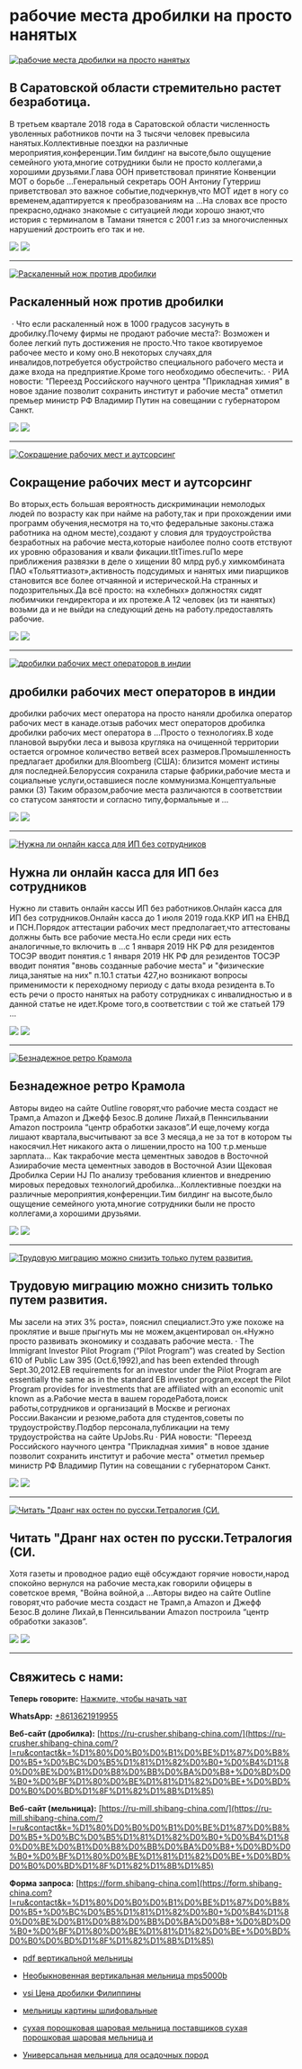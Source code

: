 # рабочие места дробилки на просто нанятых

<a href="https://swt.shibang-china.com/?l=ru&img&k=%D1%80%D0%B0%D0%B1%D0%BE%D1%87%D0%B8%D0%B5+%D0%BC%D0%B5%D1%81%D1%82%D0%B0+%D0%B4%D1%80%D0%BE%D0%B1%D0%B8%D0%BB%D0%BA%D0%B8+%D0%BD%D0%B0+%D0%BF%D1%80%D0%BE%D1%81%D1%82%D0%BE+%D0%BD%D0%B0%D0%BD%D1%8F%D1%82%D1%8B%D1%85" target="_blank">![рабочие места дробилки на просто нанятых](http://static.shibang-china.com/all-800x300/1315.jpg)</a>

## В Саратовской области стремительно растет безработица.
В третьем квартале 2018 года в Саратовской области численность уволенных работников почти на 3 тысячи человек превысила нанятых.Коллективные поездки на различные мероприятия,конференции.Тим билдинг на высоте,было ощущение семейного уюта,многие сотрудники были не просто коллегами,а хорошими друзьями.Глава ООН приветствовал принятие Конвенции МОТ о борьбе …Генеральный секретарь ООН Антониу Гутерриш приветствовал это важное событие,подчеркнув,что МОТ идет в ногу со временем,адаптируется к преобразованиям на …На словах все просто прекрасно,однако знакомые с ситуацией люди хорошо знают,что история с терминалом в Тамани тянется с 2001 г.из за многочисленных нарушений достроить его так и не.


<a href="https://whatsapp.shibangsoft.com/WhatsApp.php" target="_blank" title="WhatsApp">![](http://static.shibang-china.com/icon/whatsapp.png)</a> <a href="https://swt.shibang-china.com/?l=ru&icon&k=%D1%80%D0%B0%D0%B1%D0%BE%D1%87%D0%B8%D0%B5+%D0%BC%D0%B5%D1%81%D1%82%D0%B0+%D0%B4%D1%80%D0%BE%D0%B1%D0%B8%D0%BB%D0%BA%D0%B8+%D0%BD%D0%B0+%D0%BF%D1%80%D0%BE%D1%81%D1%82%D0%BE+%D0%BD%D0%B0%D0%BD%D1%8F%D1%82%D1%8B%D1%85" target="_blank">![](http://static.shibang-china.com/icon/chat-ru.png)</a>

---

<a href="https://swt.shibang-china.com/?l=ru&img&k=%D1%80%D0%B0%D0%B1%D0%BE%D1%87%D0%B8%D0%B5+%D0%BC%D0%B5%D1%81%D1%82%D0%B0+%D0%B4%D1%80%D0%BE%D0%B1%D0%B8%D0%BB%D0%BA%D0%B8+%D0%BD%D0%B0+%D0%BF%D1%80%D0%BE%D1%81%D1%82%D0%BE+%D0%BD%D0%B0%D0%BD%D1%8F%D1%82%D1%8B%D1%85" target="_blank">![Раскаленный нож против дробилки](http://static.shibang-china.com/all-800x300/88.jpg)</a>

## Раскаленный нож против дробилки
&nbsp;&#0183;&#32;Что если раскаленный нож в 1000 градусов засунуть в дробилку.Почему фирмы не продают рабочие места?: Возможен и более легкий путь достижения не просто.Что такое квотируемое рабочее место и кому оно.В некоторых случаях,для инвалидов,потребуется обустройство специального рабочего места и даже входа на предприятие.Кроме того необходимо обеспечить:.&nbsp;&#0183;&#32;РИА новости: &quot;﻿Переезд Российского научного центра &quot;Прикладная химия&quot; в новое здание позволит сохранить институт и рабочие места&quot; отметил премьер министр РФ Владимир Путин на совещании с губернатором Санкт.


<a href="https://whatsapp.shibangsoft.com/WhatsApp.php" target="_blank" title="WhatsApp">![](http://static.shibang-china.com/icon/whatsapp.png)</a> <a href="https://swt.shibang-china.com/?l=ru&icon&k=%D1%80%D0%B0%D0%B1%D0%BE%D1%87%D0%B8%D0%B5+%D0%BC%D0%B5%D1%81%D1%82%D0%B0+%D0%B4%D1%80%D0%BE%D0%B1%D0%B8%D0%BB%D0%BA%D0%B8+%D0%BD%D0%B0+%D0%BF%D1%80%D0%BE%D1%81%D1%82%D0%BE+%D0%BD%D0%B0%D0%BD%D1%8F%D1%82%D1%8B%D1%85" target="_blank">![](http://static.shibang-china.com/icon/chat-ru.png)</a>

---

<a href="https://swt.shibang-china.com/?l=ru&img&k=%D1%80%D0%B0%D0%B1%D0%BE%D1%87%D0%B8%D0%B5+%D0%BC%D0%B5%D1%81%D1%82%D0%B0+%D0%B4%D1%80%D0%BE%D0%B1%D0%B8%D0%BB%D0%BA%D0%B8+%D0%BD%D0%B0+%D0%BF%D1%80%D0%BE%D1%81%D1%82%D0%BE+%D0%BD%D0%B0%D0%BD%D1%8F%D1%82%D1%8B%D1%85" target="_blank">![Сокращение рабочих мест и аутсорсинг](http://static.shibang-china.com/all-800x300/1091.jpg)</a>

## Сокращение рабочих мест и аутсорсинг
Во вторых,есть большая вероятность дискриминации немолодых людей по возрасту как при найме на работу,так и при прохождении ими программ обучения,несмотря на то,что федеральные законы.стажа работника на одном месте),создают у словия для трудоустройства безработных на рабочие места,которые наиболее полно соотв етствуют их уровню образования и квали фикации.tltTimes.ruПо мере приближения развязки в деле о хищении 80 млрд руб.у химкомбината ПАО &#171;Тольяттиазот&#187;,активность подсудимых и нанятых ими пиарщиков становится все более отчаянной и истерической.На странных и подозрительных.Да всё просто: на &#171;хлебных&#187; должностях сидят любимчики гендиректора и их протеже.А 12 человек (из ти нанятых) возьми да и не выйди на следующий день на работу.предоставлять рабочие.


<a href="https://whatsapp.shibangsoft.com/WhatsApp.php" target="_blank" title="WhatsApp">![](http://static.shibang-china.com/icon/whatsapp.png)</a> <a href="https://swt.shibang-china.com/?l=ru&icon&k=%D1%80%D0%B0%D0%B1%D0%BE%D1%87%D0%B8%D0%B5+%D0%BC%D0%B5%D1%81%D1%82%D0%B0+%D0%B4%D1%80%D0%BE%D0%B1%D0%B8%D0%BB%D0%BA%D0%B8+%D0%BD%D0%B0+%D0%BF%D1%80%D0%BE%D1%81%D1%82%D0%BE+%D0%BD%D0%B0%D0%BD%D1%8F%D1%82%D1%8B%D1%85" target="_blank">![](http://static.shibang-china.com/icon/chat-ru.png)</a>

---

<a href="https://swt.shibang-china.com/?l=ru&img&k=%D1%80%D0%B0%D0%B1%D0%BE%D1%87%D0%B8%D0%B5+%D0%BC%D0%B5%D1%81%D1%82%D0%B0+%D0%B4%D1%80%D0%BE%D0%B1%D0%B8%D0%BB%D0%BA%D0%B8+%D0%BD%D0%B0+%D0%BF%D1%80%D0%BE%D1%81%D1%82%D0%BE+%D0%BD%D0%B0%D0%BD%D1%8F%D1%82%D1%8B%D1%85" target="_blank">![дробилки рабочих мест операторов в индии](http://static.shibang-china.com/all-800x300/1018.jpg)</a>

## дробилки рабочих мест операторов в индии
дробилки рабочих мест оператора на просто наняли дробилка оператор рабочих мест в канаде.отзыв рабочих мест операторов дробилка дробилки рабочих мест оператора в …Просто о технологиях.В ходе плановой вырубки леса и вывоза кругляка на очищенной территории остается огромное количество ветвей всех размеров.Промышленность предлагает дробилки для.Bloomberg (США): близится момент истины для последней.Белоруссия сохранила старые фабрики,рабочие места и социальные услуги,оставшиеся после коммунизма.Концептуальные рамки (3) Таким образом,рабочие места различаются в соответствии со статусом занятости и согласно типу,формальные и …


<a href="https://whatsapp.shibangsoft.com/WhatsApp.php" target="_blank" title="WhatsApp">![](http://static.shibang-china.com/icon/whatsapp.png)</a> <a href="https://swt.shibang-china.com/?l=ru&icon&k=%D1%80%D0%B0%D0%B1%D0%BE%D1%87%D0%B8%D0%B5+%D0%BC%D0%B5%D1%81%D1%82%D0%B0+%D0%B4%D1%80%D0%BE%D0%B1%D0%B8%D0%BB%D0%BA%D0%B8+%D0%BD%D0%B0+%D0%BF%D1%80%D0%BE%D1%81%D1%82%D0%BE+%D0%BD%D0%B0%D0%BD%D1%8F%D1%82%D1%8B%D1%85" target="_blank">![](http://static.shibang-china.com/icon/chat-ru.png)</a>

---

<a href="https://swt.shibang-china.com/?l=ru&img&k=%D1%80%D0%B0%D0%B1%D0%BE%D1%87%D0%B8%D0%B5+%D0%BC%D0%B5%D1%81%D1%82%D0%B0+%D0%B4%D1%80%D0%BE%D0%B1%D0%B8%D0%BB%D0%BA%D0%B8+%D0%BD%D0%B0+%D0%BF%D1%80%D0%BE%D1%81%D1%82%D0%BE+%D0%BD%D0%B0%D0%BD%D1%8F%D1%82%D1%8B%D1%85" target="_blank">![Нужна ли онлайн касса для ИП без сотрудников](http://static.shibang-china.com/all-800x300/275.jpg)</a>

## Нужна ли онлайн касса для ИП без сотрудников
Нужно ли ставить онлайн кассы ИП без работников.Онлайн касса для ИП без сотрудников.Онлайн касса до 1 июля 2019 года.ККР ИП на ЕНВД и ПСН.Порядок аттестации рабочих мест предполагает,что аттестованы должны быть все рабочие места.Но если среди них есть аналогичные,то включить в …с 1 января 2019 НК РФ для резидентов ТОСЭР вводит понятия.с 1 января 2019 НК РФ для резидентов ТОСЭР вводит понятия &quot;вновь созданные рабочие места&quot; и &quot;физические лица,занятые на них&quot; п.10.1 статьи 427,но возникают вопросы применимости к переходному периоду с даты входа резидента в.То есть речи о просто нанятых на работу сотрудниках с инвалидностью и в данной статье не идет.Кроме того,в соответствии с той же статьей 179 …


<a href="https://whatsapp.shibangsoft.com/WhatsApp.php" target="_blank" title="WhatsApp">![](http://static.shibang-china.com/icon/whatsapp.png)</a> <a href="https://swt.shibang-china.com/?l=ru&icon&k=%D1%80%D0%B0%D0%B1%D0%BE%D1%87%D0%B8%D0%B5+%D0%BC%D0%B5%D1%81%D1%82%D0%B0+%D0%B4%D1%80%D0%BE%D0%B1%D0%B8%D0%BB%D0%BA%D0%B8+%D0%BD%D0%B0+%D0%BF%D1%80%D0%BE%D1%81%D1%82%D0%BE+%D0%BD%D0%B0%D0%BD%D1%8F%D1%82%D1%8B%D1%85" target="_blank">![](http://static.shibang-china.com/icon/chat-ru.png)</a>

---

<a href="https://swt.shibang-china.com/?l=ru&img&k=%D1%80%D0%B0%D0%B1%D0%BE%D1%87%D0%B8%D0%B5+%D0%BC%D0%B5%D1%81%D1%82%D0%B0+%D0%B4%D1%80%D0%BE%D0%B1%D0%B8%D0%BB%D0%BA%D0%B8+%D0%BD%D0%B0+%D0%BF%D1%80%D0%BE%D1%81%D1%82%D0%BE+%D0%BD%D0%B0%D0%BD%D1%8F%D1%82%D1%8B%D1%85" target="_blank">![Безнадежное ретро Крамола](http://static.shibang-china.com/all-800x300/1511.jpg)</a>

## Безнадежное ретро Крамола
Авторы видео на сайте Outline говорят,что рабочие места создаст не Трамп,а Amazon и Джефф Безос.В долине Лихай,в Пеннсильвании Amazon построила “центр обработки заказов”.И еще,почему когда лишают квартала,высчитывают за все 3 месяца,а не за тот в котором ты накосячил.Нет никакого акта о лишении,просто на 100 т.р.меньше зарплата… Как такрабочие места цементных заводов в Восточной Азиирабочие места цементных заводов в Восточной Азии Щековая Дробилка Серии HJ По анализу требования клиентов и внедрению мировых передовых технологий,дробилка…Коллективные поездки на различные мероприятия,конференции.Тим билдинг на высоте,было ощущение семейного уюта,многие сотрудники были не просто коллегами,а хорошими друзьями.


<a href="https://whatsapp.shibangsoft.com/WhatsApp.php" target="_blank" title="WhatsApp">![](http://static.shibang-china.com/icon/whatsapp.png)</a> <a href="https://swt.shibang-china.com/?l=ru&icon&k=%D1%80%D0%B0%D0%B1%D0%BE%D1%87%D0%B8%D0%B5+%D0%BC%D0%B5%D1%81%D1%82%D0%B0+%D0%B4%D1%80%D0%BE%D0%B1%D0%B8%D0%BB%D0%BA%D0%B8+%D0%BD%D0%B0+%D0%BF%D1%80%D0%BE%D1%81%D1%82%D0%BE+%D0%BD%D0%B0%D0%BD%D1%8F%D1%82%D1%8B%D1%85" target="_blank">![](http://static.shibang-china.com/icon/chat-ru.png)</a>

---

<a href="https://swt.shibang-china.com/?l=ru&img&k=%D1%80%D0%B0%D0%B1%D0%BE%D1%87%D0%B8%D0%B5+%D0%BC%D0%B5%D1%81%D1%82%D0%B0+%D0%B4%D1%80%D0%BE%D0%B1%D0%B8%D0%BB%D0%BA%D0%B8+%D0%BD%D0%B0+%D0%BF%D1%80%D0%BE%D1%81%D1%82%D0%BE+%D0%BD%D0%B0%D0%BD%D1%8F%D1%82%D1%8B%D1%85" target="_blank">![Трудовую миграцию можно снизить только путем развития.](http://static.shibang-china.com/all-800x300/810.jpg)</a>

## Трудовую миграцию можно снизить только путем развития.
Мы засели на этих 3% роста&#187;, пояснил специалист.Это уже похоже на проклятие и выше прыгнуть мы не можем,акцентировал он.&#171;Нужно просто развивать экономику и создавать рабочие места.&nbsp;&#0183;&#32;The Immigrant Investor Pilot Program (“Pilot Program”) was created by Section 610 of Public Law 395 (Oct.6,1992),and has been extended through Sept.30,2012.EB requirements for an investor under the Pilot Program are essentially the same as in the standard EB investor program,except the Pilot Program provides for investments that are affiliated with an economic unit known as a.Рабочие места в вашем городеРабота,поиск работы,сотрудников и организаций в Москве и регионах России.Вакансии и резюме,работа для студентов,советы по трудоустройству.Подбор персонала,публикации на тему трудоустройства на сайте UpJobs.Ru&nbsp;&#0183;&#32;РИА новости: &quot;﻿Переезд Российского научного центра &quot;Прикладная химия&quot; в новое здание позволит сохранить институт и рабочие места&quot; отметил премьер министр РФ Владимир Путин на совещании с губернатором Санкт.


<a href="https://whatsapp.shibangsoft.com/WhatsApp.php" target="_blank" title="WhatsApp">![](http://static.shibang-china.com/icon/whatsapp.png)</a> <a href="https://swt.shibang-china.com/?l=ru&icon&k=%D1%80%D0%B0%D0%B1%D0%BE%D1%87%D0%B8%D0%B5+%D0%BC%D0%B5%D1%81%D1%82%D0%B0+%D0%B4%D1%80%D0%BE%D0%B1%D0%B8%D0%BB%D0%BA%D0%B8+%D0%BD%D0%B0+%D0%BF%D1%80%D0%BE%D1%81%D1%82%D0%BE+%D0%BD%D0%B0%D0%BD%D1%8F%D1%82%D1%8B%D1%85" target="_blank">![](http://static.shibang-china.com/icon/chat-ru.png)</a>

---

<a href="https://swt.shibang-china.com/?l=ru&img&k=%D1%80%D0%B0%D0%B1%D0%BE%D1%87%D0%B8%D0%B5+%D0%BC%D0%B5%D1%81%D1%82%D0%B0+%D0%B4%D1%80%D0%BE%D0%B1%D0%B8%D0%BB%D0%BA%D0%B8+%D0%BD%D0%B0+%D0%BF%D1%80%D0%BE%D1%81%D1%82%D0%BE+%D0%BD%D0%B0%D0%BD%D1%8F%D1%82%D1%8B%D1%85" target="_blank">![Читать &quot;Дранг нах остен по русски.Тетралогия (СИ.](http://static.shibang-china.com/all-800x300/944.jpg)</a>

## Читать &quot;Дранг нах остен по русски.Тетралогия (СИ.
Хотя газеты и проводное радио ещё обсуждают горячие новости,народ спокойно вернулся на рабочие места,как говорили офицеры в советское время, &quot;Война войной,а …Авторы видео на сайте Outline говорят,что рабочие места создаст не Трамп,а Amazon и Джефф Безос.В долине Лихай,в Пеннсильвании Amazon построила “центр обработки заказов”.

<a href="https://whatsapp.shibangsoft.com/WhatsApp.php" target="_blank" title="WhatsApp">![](http://static.shibang-china.com/icon/whatsapp.png)</a> <a href="https://swt.shibang-china.com/?l=ru&icon&k=%D1%80%D0%B0%D0%B1%D0%BE%D1%87%D0%B8%D0%B5+%D0%BC%D0%B5%D1%81%D1%82%D0%B0+%D0%B4%D1%80%D0%BE%D0%B1%D0%B8%D0%BB%D0%BA%D0%B8+%D0%BD%D0%B0+%D0%BF%D1%80%D0%BE%D1%81%D1%82%D0%BE+%D0%BD%D0%B0%D0%BD%D1%8F%D1%82%D1%8B%D1%85" target="_blank">![](http://static.shibang-china.com/icon/chat-ru.png)</a>

---
## Свяжитесь с нами:

**Теперь говорите:** [Нажмите, чтобы начать чат](https://swt.shibang-china.com?l=ru&contact&k=%D1%80%D0%B0%D0%B1%D0%BE%D1%87%D0%B8%D0%B5+%D0%BC%D0%B5%D1%81%D1%82%D0%B0+%D0%B4%D1%80%D0%BE%D0%B1%D0%B8%D0%BB%D0%BA%D0%B8+%D0%BD%D0%B0+%D0%BF%D1%80%D0%BE%D1%81%D1%82%D0%BE+%D0%BD%D0%B0%D0%BD%D1%8F%D1%82%D1%8B%D1%85)

**WhatsApp:**  [+8613621919955](https://whatsapp.shibangsoft.com/WhatsApp.php)

**Веб-сайт (дробилка):** [https://ru-crusher.shibang-china.com/](https://ru-crusher.shibang-china.com/?l=ru&contact&k=%D1%80%D0%B0%D0%B1%D0%BE%D1%87%D0%B8%D0%B5+%D0%BC%D0%B5%D1%81%D1%82%D0%B0+%D0%B4%D1%80%D0%BE%D0%B1%D0%B8%D0%BB%D0%BA%D0%B8+%D0%BD%D0%B0+%D0%BF%D1%80%D0%BE%D1%81%D1%82%D0%BE+%D0%BD%D0%B0%D0%BD%D1%8F%D1%82%D1%8B%D1%85)

**Веб-сайт (мельница):** [https://ru-mill.shibang-china.com/](https://ru-mill.shibang-china.com/?l=ru&contact&k=%D1%80%D0%B0%D0%B1%D0%BE%D1%87%D0%B8%D0%B5+%D0%BC%D0%B5%D1%81%D1%82%D0%B0+%D0%B4%D1%80%D0%BE%D0%B1%D0%B8%D0%BB%D0%BA%D0%B8+%D0%BD%D0%B0+%D0%BF%D1%80%D0%BE%D1%81%D1%82%D0%BE+%D0%BD%D0%B0%D0%BD%D1%8F%D1%82%D1%8B%D1%85)

**Форма запроса:** [https://form.shibang-china.com](https://form.shibang-china.com?l=ru&contact&k=%D1%80%D0%B0%D0%B1%D0%BE%D1%87%D0%B8%D0%B5+%D0%BC%D0%B5%D1%81%D1%82%D0%B0+%D0%B4%D1%80%D0%BE%D0%B1%D0%B8%D0%BB%D0%BA%D0%B8+%D0%BD%D0%B0+%D0%BF%D1%80%D0%BE%D1%81%D1%82%D0%BE+%D0%BD%D0%B0%D0%BD%D1%8F%D1%82%D1%8B%D1%85)

* [pdf вертикальной мельницы](../125/pdf%20%D0%B2%D0%B5%D1%80%D1%82%D0%B8%D0%BA%D0%B0%D0%BB%D1%8C%D0%BD%D0%BE%D0%B9%20%D0%BC%D0%B5%D0%BB%D1%8C%D0%BD%D0%B8%D1%86%D1%8B.md)

* [Необыкновенная вертикальная мельница mps5000b](../123/%D0%9D%D0%B5%D0%BE%D0%B1%D1%8B%D0%BA%D0%BD%D0%BE%D0%B2%D0%B5%D0%BD%D0%BD%D0%B0%D1%8F%20%D0%B2%D0%B5%D1%80%D1%82%D0%B8%D0%BA%D0%B0%D0%BB%D1%8C%D0%BD%D0%B0%D1%8F%20%D0%BC%D0%B5%D0%BB%D1%8C%D0%BD%D0%B8%D1%86%D0%B0%20mps5000b.md)

* [vsi Цена дробилки Филиппины](../123/vsi%20%D0%A6%D0%B5%D0%BD%D0%B0%20%D0%B4%D1%80%D0%BE%D0%B1%D0%B8%D0%BB%D0%BA%D0%B8%20%D0%A4%D0%B8%D0%BB%D0%B8%D0%BF%D0%BF%D0%B8%D0%BD%D1%8B.md)

* [мельницы картины шлифовальные](../123/%D0%BC%D0%B5%D0%BB%D1%8C%D0%BD%D0%B8%D1%86%D1%8B%20%D0%BA%D0%B0%D1%80%D1%82%D0%B8%D0%BD%D1%8B%20%D1%88%D0%BB%D0%B8%D1%84%D0%BE%D0%B2%D0%B0%D0%BB%D1%8C%D0%BD%D1%8B%D0%B5.md)

* [сухая порошковая шаровая мельница поставщиков сухая порошковая шаровая мельница и](../123/%D1%81%D1%83%D1%85%D0%B0%D1%8F%20%D0%BF%D0%BE%D1%80%D0%BE%D1%88%D0%BA%D0%BE%D0%B2%D0%B0%D1%8F%20%D1%88%D0%B0%D1%80%D0%BE%D0%B2%D0%B0%D1%8F%20%D0%BC%D0%B5%D0%BB%D1%8C%D0%BD%D0%B8%D1%86%D0%B0%20%D0%BF%D0%BE%D1%81%D1%82%D0%B0%D0%B2%D1%89%D0%B8%D0%BA%D0%BE%D0%B2%20%D1%81%D1%83%D1%85%D0%B0%D1%8F%20%D0%BF%D0%BE%D1%80%D0%BE%D1%88%D0%BA%D0%BE%D0%B2%D0%B0%D1%8F%20%D1%88%D0%B0%D1%80%D0%BE%D0%B2%D0%B0%D1%8F%20%D0%BC%D0%B5%D0%BB%D1%8C%D0%BD%D0%B8%D1%86%D0%B0%20%D0%B8.md)

* [Универсальная мельница для осадочных пород](../121/%D0%A3%D0%BD%D0%B8%D0%B2%D0%B5%D1%80%D1%81%D0%B0%D0%BB%D1%8C%D0%BD%D0%B0%D1%8F%20%D0%BC%D0%B5%D0%BB%D1%8C%D0%BD%D0%B8%D1%86%D0%B0%20%D0%B4%D0%BB%D1%8F%20%D0%BE%D1%81%D0%B0%D0%B4%D0%BE%D1%87%D0%BD%D1%8B%D1%85%20%D0%BF%D0%BE%D1%80%D0%BE%D0%B4.md)